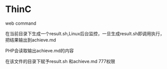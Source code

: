 # ThinC
web command

在当前目录下生成一个result.sh,Linux后台监控，一旦生成result.sh即调用执行，把结果输出到achieve.md

PHP会读取输出achieve.md的内容

在该文件的目录下赋予result.sh 和achieve.md 777权限
